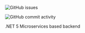 ![GitHub issues](https://img.shields.io/github/issues-raw/gogusonpl/Get-work-done?color=red&logo=github&style=for-the-badge)

![GitHub commit activity](https://img.shields.io/github/commit-activity/y/gogusonpl/Get-work-done?color=red&logo=github&style=for-the-badge)

.NET 5 Microservices based backend
